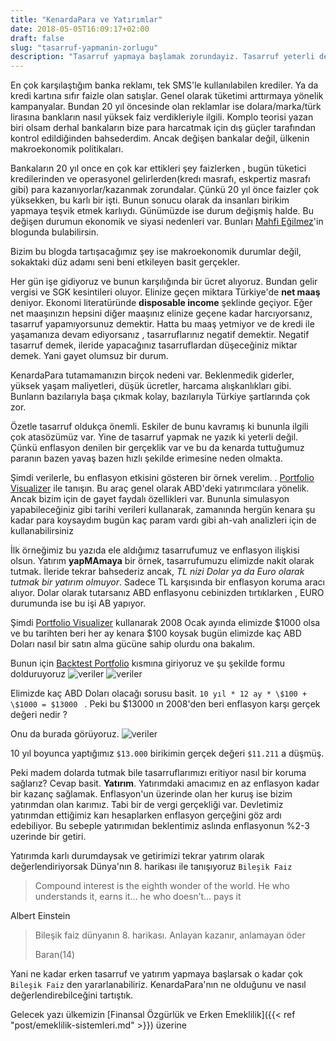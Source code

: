 ```yaml
---
title: "KenardaPara ve Yatırımlar"
date: 2018-05-05T16:09:17+02:00
draft: false
slug: "tasarruf-yapmanin-zorlugu"
description: "Tasarruf yapmaya başlamak zorundayiz. Tasarruf yeterli değil yatırım da yapmalıyız. Enflasyondan nasıl kurtuluruz? Döviz yeterince koruma sağlar mı? "
---
```


En çok karşılaştığım banka reklamı, tek SMS'le kullanılabilen krediler.
Ya da kredi kartına sıfır faizle olan satışlar. Genel olarak tüketimi arttırmaya yönelik kampanyalar.
Bundan 20 yıl öncesinde olan reklamlar ise dolara/marka/türk lirasına bankların nasıl yüksek faiz verdikleriyle ilgili.
Komplo teorisi yazan biri olsam derhal bankaların bize para harcatmak için dış güçler tarafından kontrol edildiğinden bahsederdim. Ancak değişen bankalar değil, ülkenin makroekonomik politikaları.

Bankaların 20 yıl once en çok kar ettikleri şey faizlerken , bugün tüketici kredilerinden ve operasyonel gelirlerden(kredı masrafı, eskpertiz masrafı gibi) para kazanıyorlar/kazanmak zorundalar. Çünkü 20 yıl önce faizler çok yüksekken, bu karlı bir işti. Bunun sonucu olarak da insanları birikim yapmaya teşvik etmek karlıydı. Günümüzde ise durum değişmiş halde. Bu değişen durumun ekonomik ve siyasi nedenleri var. Bunları [Mahfi Eğilmez](http://www.mahfiegilmez.com/)'in blogunda bulabilirsin.

Bizim bu blogda tartışacağımız şey ise makroekonomik durumlar değil, sokaktaki düz adamı seni beni etkileyen basit gerçekler.

Her gün işe gidiyoruz ve bunun karşılığında bir ücret alıyoruz. Bundan gelir vergisi ve SGK kesintileri oluyor. Elinize geçen miktara Türkiye'de **net maaş** deniyor. Ekonomi literatüründe **disposable income** şeklinde geçiyor. Eğer net maaşınızın hepsini diğer maaşınız elinize geçene kadar harcıyorsanız, tasarruf yapamıyorsunuz demektir. Hatta bu maaş yetmiyor ve de kredi ile yaşamanıza devam ediyorsanız , tasarruflarınız negatif demektir. Negatif tasarruf demek, ileride yapacağınız tasarruflardan düşeceğiniz miktar demek. Yani gayet olumsuz bir durum.

KenardaPara tutamamanızın birçok nedeni var. Beklenmedik giderler, yüksek yaşam maliyetleri, düşük ücretler, harcama alışkanlıkları gibi. Bunların bazılarıyla başa çıkmak kolay, bazılarıyla Türkiye şartlarında çok zor.

Özetle tasarruf oldukça önemli. Eskiler de bunu kavramış ki bununla ilgili çok atasözümüz var. Yine de tasarruf yapmak ne yazık ki yeterli değil. Çünkü enflasyon denilen bir gerçeklik var ve bu da kenarda tuttuğumuz paranın bazen yavaş bazen hızlı şekilde erimesine neden olmakta.

Şimdi verilerle, bu enflasyon etkisini gösteren bir örnek verelim.
. [Portfolio Visualizer](https://www.portfoliovisualizer.com) ile tanışın. Bu araç genel olarak ABD'deki yatırımcılara yönelik. Ancak bizim için de gayet faydalı özellikleri var. Bununla simulasyon yapabileceğiniz gibi tarihi verileri kullanarak, zamanında hergün kenara şu kadar para koysaydım bugün kaç param vardı gibi ah-vah analizleri için de kullanabilirsiniz

İlk örneğimiz bu yazıda ele aldığımız tasarrufumuz ve enflasyon ilişkisi olsun. Yatırım **yapMAmaya** bir örnek, tasarrufumuzu elimizde nakit olarak tutmak. İleride tekrar bahsederiz ancak, *TL nizi Dolar ya da Euro olarak tutmak bir yatırım olmuyor*. Sadece TL karşısında bir enflasyon koruma aracı alıyor. Dolar olarak tutarsanız ABD enflasyonu cebinizden tırtıklarken , EURO durumunda ise  bu işi AB yapıyor.

Şimdi [Portfolio Visualizer](https://www.portfoliovisualizer.com) kullanarak 2008 Ocak ayında elimizde \$1000 olsa ve bu tarihten beri her ay kenara \$100 koysak bugün elimizde kaç ABD Doları nasıl bir satın alma gücüne sahip olurdu ona bakalım.

Bunun için [Backtest Portfolio](https://www.portfoliovisualizer.com/backtest-portfolio) kısmına giriyoruz ve şu şekilde formu dolduruyoruz
![veriler](/img/yatirimlar/pv1.png)
![veriler](/img/yatirimlar/pv2.png)

Elimizde kaç ABD Doları olacağı sorusu basit. `10 yıl * 12 ay * \$100 + \$1000 = $13000 ` . Peki bu \$13000 ın 2008'den beri enflasyon karşı gerçek değeri nedir ?

Onu da burada görüyoruz.
![veriler](/img/yatirimlar/pv3.png)

10 yıl boyunca yaptığımız `$13.000` birikimin gerçek değeri `$11.211` a düşmüş.

Peki madem dolarda tutmak bile tasarruflarımızı eritiyor nasıl bir koruma sağlarız? Cevap basit. **Yatırım**.
Yatırımdaki amacımız en az enflasyon kadar bir kazanç sağlamak. Enflasyon'un üzerinde olan her kuruş ise bizim yatırımdan olan karımız. Tabi bir de vergi gerçekliği var. Devletimiz yatırımdan ettiğimiz karı hesaplarken enflasyon gerçeğini göz ardı edebiliyor. Bu sebeple yatırımıdan beklentimiz aslında enflasyonun %2-3 uzerinde bir getiri.

Yatırımda karlı durumdaysak ve getirimizi tekrar yatırım olarak değerlendiriyorsak Dünya'nın 8. harikası ile tanışıyoruz
`Bileşik Faiz`

> Compound interest is the eighth wonder of the world. He who understands it, earns it... he who doesn’t... pays it
>   
Albert Einstein

> Bileşik faiz dünyanın 8. harikası. Anlayan kazanır, anlamayan öder
>
> Baran(14)

Yani ne kadar erken tasarruf ve yatırım yapmaya başlarsak o kadar çok `Bileşik Faiz` den yararlanabiliriz.
KenardaPara'nın ne olduğunu ve nasıl değerlendirebilceğini tartıştık.

Gelecek yazı ülkemizin [Finansal Özgürlük ve Erken Emeklilik]({{< ref "post/emeklilik-sistemleri.md" >}}) üzerine
